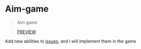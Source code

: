 # Aim-game
>Aim game

>[PREVIEW](https://sanwed.github.io/Aim-game/)

Add new abilities to [issues](https://github.com/Sanyok133/Aim-game/issues), and i will implement them in the game
